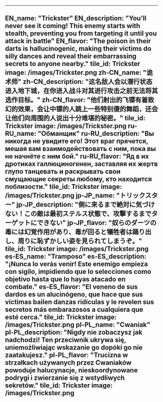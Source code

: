---

EN_name: "Trickster"
EN_description: "You'll never see it coming!  This enemy starts with stealth, preventing you from targeting it until you attack in battle"
EN_flavor: "The poison in their darts is hallucinogenic, making their victims do silly dances and reveal their embarrassing secrets to anyone nearby."
tile_id: Trickster
image: /images/Trickster.png
zh-CN_name: "诡术师"
zh-CN_description: "这名敌人会以潜行状态进入地下城，在你进入战斗对其进行攻击之前无法将其选作目标。"
zh-CN_flavor: "他们射出的飞镖有着致幻的效果，会让中镖的人跳上一些特别傻的舞蹈，还会让他们向周围的人说出十分难堪的秘密。"
tile_id: Trickster
image: /images/Trickster.png
ru-RU_name: "Обманщик"
ru-RU_description: "Вы никогда не увидите его! Этот враг прячется, мешая вам взаимодействовать с ним, пока вы не начнёте с ним бой."
ru-RU_flavor: "Яд в их дротиках галлюциногенен, заставляя их жертв глупо танцевать и раскрывать свои смущающие секреты любому, кто находится поблизости."
tile_id: Trickster
image: /images/Trickster.png
jp-JP_name: "トリックスター"
jp-JP_description: "側に来るまで絶対に気づけない！この敵は最初ステルス状態で、攻撃するまでターゲットにできない"
jp-JP_flavor: "奴らのダーツの毒には幻覚作用があり、毒が回ると犠牲者は踊り出し、周りに恥ずかしい姿を見られてしまうぞ。"
tile_id: Trickster
image: /images/Trickster.png
es-ES_name: "Tramposo"
es-ES_description: "¡Nunca lo verás venir! Este enemigo empieza con sigilo, impidiendo que lo selecciones como objetivo hasta que lo hayas atacado en combate."
es-ES_flavor: "El veneno de sus dardos es un alucinógeno, que hace que sus víctimas bailen danzas ridículas y le revelen sus secretos más embarazosos a cualquiera que esté cerca."
tile_id: Trickster
image: /images/Trickster.png
pl-PL_name: "Cwaniak"
pl-PL_description: "Nigdy nie zobaczysz jak nadchodzi! Ten przeciwnik ukrywa się, uniemożliwiając wskazanie go dopóki go nie zaatakujesz."
pl-PL_flavor: "Trucizna w strzałkach używanych przez Cwaniaków powoduje halucynacje, nieskoordynowane podrygi i zwierzanie się z wstydliwych sekretów."
tile_id: Trickster
image: /images/Trickster.png
---